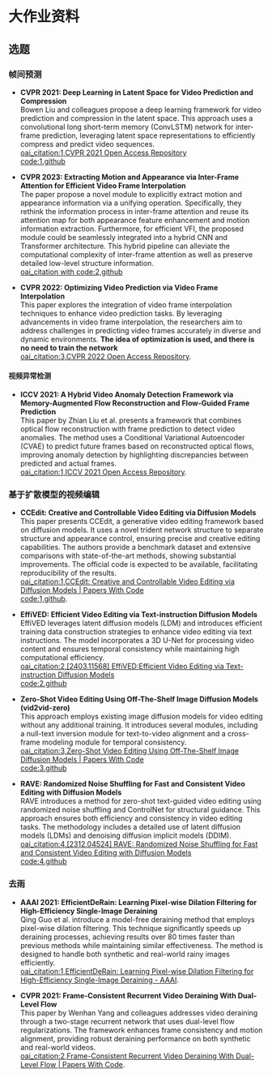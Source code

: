 # 大作业资料

## 选题

### 帧间预测

- **CVPR 2021: Deep Learning in Latent Space for Video Prediction and Compression**  
  Bowen Liu and colleagues propose a deep learning framework for video prediction and compression in the latent space. This approach uses a convolutional long short-term memory (ConvLSTM) network for inter-frame prediction, leveraging latent space representations to efficiently compress and predict video sequences.  
  [oai_citation:1,CVPR 2021 Open Access Repository](https://openaccess.thecvf.com/content/CVPR2021/html/Liu_Deep_Learning_in_Latent_Space_for_Video_Prediction_and_Compression_CVPR_2021_paper.html)  
  [code:1.github](https://github.com/BowenL0218/Video_Compression)

- **CVPR 2023: Extracting Motion and Appearance via Inter-Frame Attention for Efficient Video Frame Interpolation**  
  The paper propose a novel module to explicitly extract motion and appearance information via a unifying operation. Specifically, they rethink the information process in inter-frame attention and reuse its attention map for both appearance feature enhancement and motion information extraction. Furthermore, for efficient VFI, the proposed module could be seamlessly integrated into a hybrid CNN and Transformer architecture. This hybrid pipeline can alleviate the computational complexity of inter-frame attention as well as preserve detailed low-level structure information.  
  [oai_citation with code:2,github](https://github.com/MCG-NJU/EMA-VFI)

- **CVPR 2022: Optimizing Video Prediction via Video Frame Interpolation**  
  This paper explores the integration of video frame interpolation techniques to enhance video prediction tasks. By leveraging advancements in video frame interpolation, the researchers aim to address challenges in predicting video frames accurately in diverse and dynamic environments. **The idea of optimization is used, and there is no need to train the network**  
  [oai_citation:3,CVPR 2022 Open Access Repository](https://openaccess.thecvf.com/CVPR2022).

#### 视频异常检测

- **ICCV 2021: A Hybrid Video Anomaly Detection Framework via Memory-Augmented Flow Reconstruction and Flow-Guided Frame Prediction**  
  This paper by Zhian Liu et al. presents a framework that combines optical flow reconstruction with frame prediction to detect video anomalies. The method uses a Conditional Variational Autoencoder (CVAE) to predict future frames based on reconstructed optical flows, improving anomaly detection by highlighting discrepancies between predicted and actual frames.  
  [oai_citation:1,ICCV 2021 Open Access Repository](https://openaccess.thecvf.com/content/ICCV2021/html/Liu_A_Hybrid_Video_Anomaly_Detection_Framework_via_Memory-Augmented_Flow_Reconstruction_ICCV_2021_paper.html).


### 基于扩散模型的视频编辑

- **CCEdit: Creative and Controllable Video Editing via Diffusion Models**  
  This paper presents CCEdit, a generative video editing framework based on diffusion models. It uses a novel trident network structure to separate structure and appearance control, ensuring precise and creative editing capabilities. The authors provide a benchmark dataset and extensive comparisons with state-of-the-art methods, showing substantial improvements. The official code is expected to be available, facilitating reproducibility of the results.  
  [oai_citation:1,CCEdit: Creative and Controllable Video Editing via Diffusion Models | Papers With Code](https://paperswithcode.com/paper/ccedit-creative-and-controllable-video)  
  [code:1,github](https://github.com/RuoyuFeng/CCEdit).

- **EffiVED: Efficient Video Editing via Text-instruction Diffusion Models**  
  EffiVED leverages latent diffusion models (LDM) and introduces efficient training data construction strategies to enhance video editing via text instructions. The model incorporates a 3D U-Net for processing video content and ensures temporal consistency while maintaining high computational efficiency.  
  [oai_citation:2,[2403.11568] EffiVED:Efficient Video Editing via Text-instruction Diffusion Models](https://ar5iv.org/abs/2403.11568)  
  [code:2.github](https://github.com/ChenHsing/Awesome-Video-Diffusion-Models)

- **Zero-Shot Video Editing Using Off-The-Shelf Image Diffusion Models (vid2vid-zero)**  
  This approach employs existing image diffusion models for video editing without any additional training. It introduces several modules, including a null-text inversion module for text-to-video alignment and a cross-frame modeling module for temporal consistency.  
  [oai_citation:3,Zero-Shot Video Editing Using Off-The-Shelf Image Diffusion Models | Papers With Code](https://paperswithcode.com/paper/zero-shot-video-editing-using-off-the-shelf)  
  [code:3.github](https://github.com/baaivision/vid2vid-zero)

- **RAVE: Randomized Noise Shuffling for Fast and Consistent Video Editing with Diffusion Models**  
  RAVE introduces a method for zero-shot text-guided video editing using randomized noise shuffling and ControlNet for structural guidance. This approach ensures both efficiency and consistency in video editing tasks. The methodology includes a detailed use of latent diffusion models (LDMs) and denoising diffusion implicit models (DDIM). 
  [oai_citation:4,[2312.04524] RAVE: Randomized Noise Shuffling for Fast and Consistent Video Editing with Diffusion Models](https://ar5iv.org/abs/2312.04524)  
  [code:4.github](https://github.com/RehgLab/RAVE)

### 去雨

- **AAAI 2021: EfficientDeRain: Learning Pixel-wise Dilation Filtering for High-Efficiency Single-Image Deraining**  
  Qing Guo et al. introduce a model-free deraining method that employs pixel-wise dilation filtering. This technique significantly speeds up deraining processes, achieving results over 80 times faster than previous methods while maintaining similar effectiveness. The method is designed to handle both synthetic and real-world rainy images efficiently.  
  [oai_citation:1,EfficientDeRain: Learning Pixel-wise Dilation Filtering for High-Efficiency Single-Image Deraining - AAAI](https://aaai.org/papers/01487-efficientderain-learning-pixel-wise-dilation-filtering-for-high-efficiency-single-image-deraining/).

- **CVPR 2021: Frame-Consistent Recurrent Video Deraining With Dual-Level Flow**  
  This paper by Wenhan Yang and colleagues addresses video deraining through a two-stage recurrent network that uses dual-level flow regularizations. The framework enhances frame consistency and motion alignment, providing robust deraining performance on both synthetic and real-world videos.  
  [oai_citation:2,Frame-Consistent Recurrent Video Deraining With Dual-Level Flow | Papers With Code](https://paperswithcode.com/paper/frame-consistent-recurrent-video-deraining).
